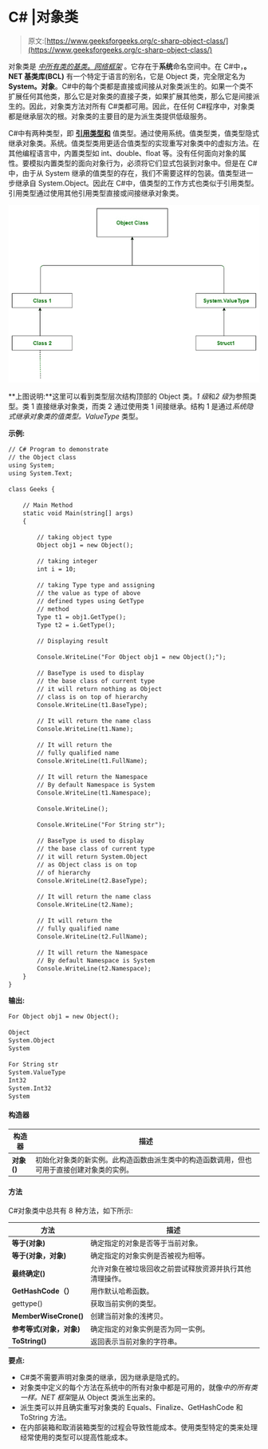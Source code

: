 # C# |对象类

> 原文:[https://www.geeksforgeeks.org/c-sharp-object-class/](https://www.geeksforgeeks.org/c-sharp-object-class/)

对象类是 *[中所有类的基类。网络框架](https://www.geeksforgeeks.org/c-net-framework-basic-architecture-component-stack/)* 。它存在于**系统**命名空间中。在 C#中，**。NET 基类库(BCL)** 有一个特定于语言的别名，它是 Object 类，完全限定名为 **System。对象**。C#中的每个类都是直接或间接从对象类派生的。如果一个类不扩展任何其他类，那么它是对象类的直接子类，如果扩展其他类，那么它是间接派生的。因此，对象类方法对所有 C#类都可用。因此，在任何 C#程序中，对象类都是继承层次的根。对象类的主要目的是为派生类提供低级服务。

C#中有两种类型，即 **[引用类型和](https://www.geeksforgeeks.org/c-data-types-2/)** 值类型。通过使用系统。值类型类，值类型隐式继承对象类。系统。值类型类用更适合值类型的实现重写对象类中的虚拟方法。在其他编程语言中，内置类型如 int、double、float 等。没有任何面向对象的属性。要模拟内置类型的面向对象行为，必须将它们显式包装到对象中。但是在 C#中，由于从 System 继承的值类型的存在，我们不需要这样的包装。值类型进一步继承自 System.Object。因此在 C#中，值类型的工作方式也类似于引用类型。引用类型通过使用其他引用类型直接或间接继承对象类。

[![](img/ef57a8ed2ca7fbb08e08587495992e1f.png)](https://media.geeksforgeeks.org/wp-content/uploads/Object_Class-1.jpg)

**上图说明:**这里可以看到类型层次结构顶部的 Object 类。*1 级*和*2 级*为参照类型。类 1 直接继承对象类，而类 2 通过使用类 1 间接继承。结构 1 是通过*系统隐式继承对象类的值类型。ValueType* 类型。

**示例:**

```
// C# Program to demonstrate
// the Object class
using System;
using System.Text;

class Geeks {

    // Main Method
    static void Main(string[] args)
    {

        // taking object type
        Object obj1 = new Object();

        // taking integer
        int i = 10;

        // taking Type type and assigning
        // the value as type of above
        // defined types using GetType
        // method
        Type t1 = obj1.GetType();
        Type t2 = i.GetType();

        // Displaying result

        Console.WriteLine("For Object obj1 = new Object();");

        // BaseType is used to display
        // the base class of current type
        // it will return nothing as Object
        // class is on top of hierarchy
        Console.WriteLine(t1.BaseType);

        // It will return the name class
        Console.WriteLine(t1.Name);

        // It will return the
        // fully qualified name
        Console.WriteLine(t1.FullName);

        // It will return the Namespace
        // By default Namespace is System
        Console.WriteLine(t1.Namespace);

        Console.WriteLine();

        Console.WriteLine("For String str");

        // BaseType is used to display
        // the base class of current type
        // it will return System.Object
        // as Object class is on top
        // of hierarchy
        Console.WriteLine(t2.BaseType);

        // It will return the name class
        Console.WriteLine(t2.Name);

        // It will return the
        // fully qualified name
        Console.WriteLine(t2.FullName);

        // It will return the Namespace
        // By default Namespace is System
        Console.WriteLine(t2.Namespace);
    }
}
```

**输出:**

```
For Object obj1 = new Object();

Object
System.Object
System

For String str
System.ValueType
Int32
System.Int32
System

```

#### 构造器

| 构造器 | 描述 |
| --- | --- |
| **对象()** | 初始化对象类的新实例。此构造函数由派生类中的构造函数调用，但也可用于直接创建对象类的实例。 |

#### 方法

C#对象类中总共有 8 种方法，如下所示:

| 方法 | 描述 |
| --- | --- |
| **等于(对象)** | 确定指定的对象是否等于当前对象。 |
| **等于(对象，对象)** | 确定指定的对象实例是否被视为相等。 |
| **最终确定()** | 允许对象在被垃圾回收之前尝试释放资源并执行其他清理操作。 |
| **GetHashCode（）** | 用作默认哈希函数。 |
| gettype() | 获取当前实例的类型。 |
| **MemberWiseCrone()** | 创建当前对象的浅拷贝。 |
| **参考等式(对象，对象)** | 确定指定的对象实例是否为同一实例。 |
| **ToString()** | 返回表示当前对象的字符串。 |

**要点:**

*   C#类不需要声明对象类的继承，因为继承是隐式的。
*   对象类中定义的每个方法在系统中的所有对象中都是可用的，就像*中的所有类一样。NET 框架*是从 Object 类派生出来的。
*   派生类可以并且确实重写对象类的 Equals、Finalize、GetHashCode 和 ToString 方法。
*   在内部装箱和取消装箱类型的过程会导致性能成本。使用类型特定的类来处理经常使用的类型可以提高性能成本。